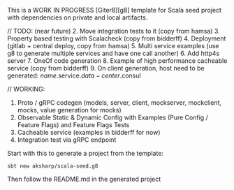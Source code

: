 This is a WORK IN PROGRESS [Giter8][g8] template for Scala seed project with dependencies on private and local artifacts.

// TODO: (near future)
2. Move integration tests to it (copy from hamsa)
3. Property based testing with Scalacheck (copy from bidderff) 
4. Deployment (gitlab + central deploy, copy from hamsa)
5. Multi service examples (use g8 to generate multiple services and have one call another)
6. Add http4s server
7. OneOf code generation
8. Example of high performance cacheable service (copy from bidderff)
9. On client generation, host need to be generated: $name$.service.$data-center$.consul 


// WORKING:
1. Proto / gRPC codegen (models, server, client, mockserver, mockclient, mocks, value generation for mocks)
2. Observable Static & Dynamic Config with Examples (Pure Config / Feature Flags) and Feature Flags Tests
3. Cacheable service (examples in bidderff for now)
4. Integration test via gRPC endpoint

Start with this to generate a project from the template:
```
sbt new aksharp/scala-seed.g8
```

Then follow the README.md in the generated project

